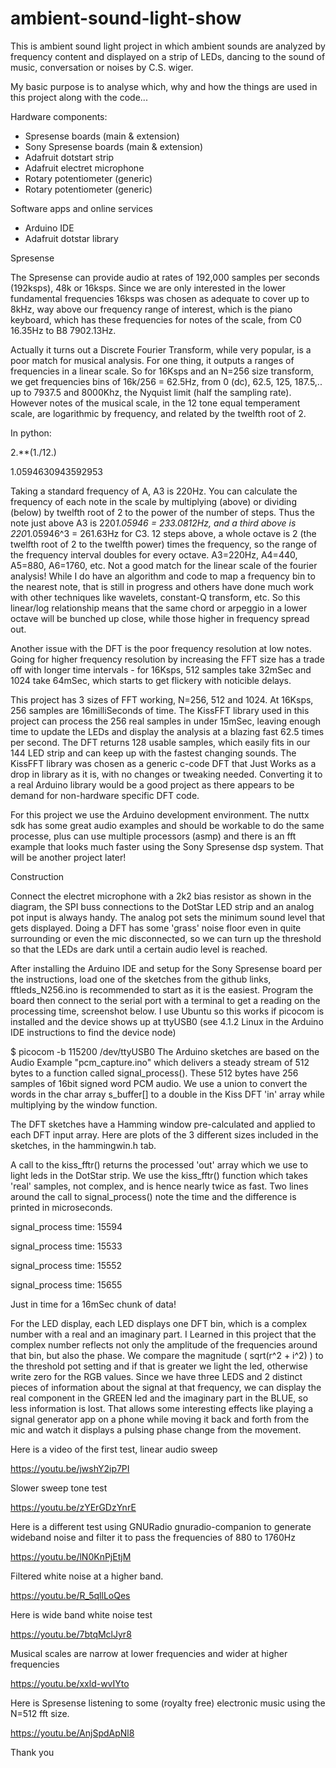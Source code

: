 # ambient-sound-light-show

This is ambient sound light project in which ambient sounds are analyzed by frequency content and displayed on a strip of LEDs, dancing to the sound of music, conversation or noises by C.S. wiger.

My basic purpose is to analyse which, why and how the things are used in this project along with the code...

Hardware components:

* Spresense boards (main & extension)	
* Sony Spresense boards (main & extension)	
* Adafruit dotstart strip
* Adafruit electret microphone
* Rotary potentiometer (generic)	
* Rotary potentiometer (generic)

Software apps and online services
* Arduino IDE
* Adafruit dotstar library

Spresense

The Spresense can provide audio at rates of 192,000 samples per seconds (192ksps), 48k or 16ksps. Since we are only interested in the lower fundamental frequencies 16ksps was chosen as adequate to cover up to 8kHz, way above our frequency range of interest, which is the piano keyboard, which has these frequencies for notes of the scale, from C0 16.35Hz to B8 7902.13Hz.

Actually it turns out a Discrete Fourier Transform, while very popular, is a poor match for musical analysis. For one thing, it outputs a ranges of frequencies in a linear scale. So for 16Ksps and an N=256 size transform, we get frequencies bins of 16k/256 = 62.5Hz, from 0 (dc), 62.5, 125, 187.5,.. up to 7937.5 and 8000Khz, the Nyquist limit (half the sampling rate). However notes of the musical scale, in the 12 tone equal temperament scale, are logarithmic by frequency, and related by the twelfth root of 2.

In python:

2.**(1./12.)

1.0594630943592953

Taking a standard frequency of A, A3 is 220Hz. You can calculate the frequency of each note in the scale by multiplying (above) or dividing (below) by twelfth root of 2 to the power of the number of steps. Thus the note just above A3 is 220*1.05946 = 233.0812Hz, and a third above is 220*1.05946^3 = 261.63Hz for C3. 12 steps above, a whole octave is 2 (the twelfth root of 2 to the twelfth power) times the frequency, so the range of the frequency interval doubles for every octave. A3=220Hz, A4=440, A5=880, A6=1760, etc. Not a good match for the linear scale of the fourier analysis! While I do have an algorithm and code to map a frequency bin to the nearest note, that is still in progress and others have done much work with other techniques like wavelets, constant-Q transform, etc. So this linear/log relationship means that the same chord or arpeggio in a lower octave will be bunched up close, while those higher in frequency spread out.

Another issue with the DFT is the poor frequency resolution at low notes. Going for higher frequency resolution by increasing the FFT size has a trade off with longer time intervals - for 16Ksps, 512 samples take 32mSec and 1024 take 64mSec, which starts to get flickery with noticible delays.

This project has 3 sizes of FFT working, N=256, 512 and 1024. At 16Ksps, 256 samples are 16milliSeconds of time. The KissFFT library used in this project can process the 256 real samples in under 15mSec, leaving enough time to update the LEDs and display the analysis at a blazing fast 62.5 times per second. The DFT returns 128 usable samples, which easily fits in our 144 LED strip and can keep up with the fastest changing sounds. The KissFFT library was chosen as a generic c-code DFT that Just Works as a drop in library as it is, with no changes or tweaking needed. Converting it to a real Arduino library would be a good project as there appears to be demand for non-hardware specific DFT code.

For this project we use the Arduino development environment. The nuttx sdk has some great audio examples and should be workable to do the same processe, plus can use multiple processors (asmp) and there is an fft example that looks much faster using the Sony Spresense dsp system. That will be another project later!

Construction

Connect the electret microphone with a 2k2 bias resistor as shown in the diagram, the SPI buss connections to the DotStar LED strip and an analog pot input is always handy. The analog pot sets the minimum sound level that gets displayed. Doing a DFT has some 'grass' noise floor even in quite surrounding or even the mic disconnected, so we can turn up the threshold so that the LEDs are dark until a certain audio level is reached.

After installing the Arduino IDE and setup for the Sony Spresense board per the instructions, load one of the sketches from the github links, fftleds_N256.ino is recommended to start as it is the easiest. Program the board then connect to the serial port with a terminal to get a reading on the processing time, screenshot below. I use Ubuntu so this works if picocom is installed and the device shows up at ttyUSB0 (see 4.1.2 Linux in the Arduino IDE instructions to find the device node)

 $ picocom -b 115200 /dev/ttyUSB0
The Arduino sketches are based on the Audio Example "pcm_capture.ino" which delivers a steady stream of 512 bytes to a function called signal_process(). These 512 bytes have 256 samples of 16bit signed word PCM audio. We use a union to convert the words in the char array s_buffer[] to a double in the Kiss DFT 'in' array while multiplying by the window function.

The DFT sketches have a Hamming window pre-calculated and applied to each DFT input array. Here are plots of the 3 different sizes included in the sketches, in the hammingwin.h tab.

A call to the kiss_fftr() returns the processed 'out' array which we use to light leds in the DotStar strip. We use the kiss_fftr() function which takes 'real' samples, not complex, and is hence nearly twice as fast. Two lines around the call to signal_process() note the time and the difference is printed in microseconds.

signal_process time: 15594

signal_process time: 15533

signal_process time: 15552

signal_process time: 15655

Just in time for a 16mSec chunk of data!

For the LED display, each LED displays one DFT bin, which is a complex number with a real and an imaginary part. I Learned in this project that the complex number reflects not only the amplitude of the frequencies around that bin, but also the phase. We compare the magnitude ( sqrt(r^2 + i^2) ) to the threshold pot setting and if that is greater we light the led, otherwise write zero for the RGB values. Since we have three LEDS and 2 distinct pieces of information about the signal at that frequency, we can display the real component in the GREEN led and the imaginary part in the BLUE, so less information is lost. That allows some interesting effects like playing a signal generator app on a phone while moving it back and forth from the mic and watch it displays a pulsing phase change from the movement.

Here is a video of the first test, linear audio sweep

https://youtu.be/jwshY2ip7PI

Slower sweep tone test

https://youtu.be/zYErGDzYnrE

Here is a different test using GNURadio gnuradio-companion to generate wideband noise and filter it to pass the frequencies of 880 to 1760Hz

https://youtu.be/lN0KnPjEtjM

Filtered white noise at a higher band.

https://youtu.be/R_5qllLoQes

Here is wide band white noise test

https://youtu.be/7btqMclJyr8

Musical scales are narrow at lower frequencies and wider at higher frequencies

https://youtu.be/xxld-wvIYto

Here is Spresense listening to some (royalty free) electronic music using the N=512 fft size.

https://youtu.be/AnjSpdApNl8

Thank you
